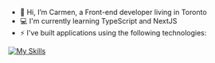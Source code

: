 - 👋 Hi, I’m Carmen, a Front-end developer living in Toronto 
- 💻 I'm currently learning TypeScript and NextJS 
- ⚡ I've built applications using the following technologies:

[![My Skills](https://skillicons.dev/icons?i=js,html,css,express,git,github,nextjs,postman,mongodb,nodejs,react,redux,tailwind)](https://skillicons.dev)
